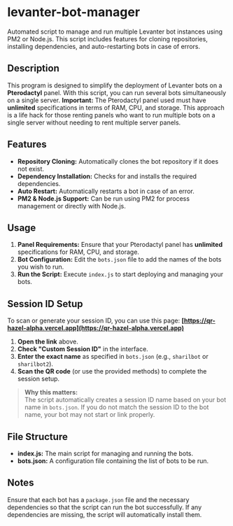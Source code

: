# levanter-bot-manager

Automated script to manage and run multiple Levanter bot instances using PM2 or Node.js. This script includes features for cloning repositories, installing dependencies, and auto-restarting bots in case of errors.

## Description

This program is designed to simplify the deployment of Levanter bots on a **Pterodactyl** panel. With this script, you can run several bots simultaneously on a single server. **Important:** The Pterodactyl panel used must have **unlimited** specifications in terms of RAM, CPU, and storage. This approach is a life hack for those renting panels who want to run multiple bots on a single server without needing to rent multiple server panels.

## Features

- **Repository Cloning:** Automatically clones the bot repository if it does not exist.
- **Dependency Installation:** Checks for and installs the required dependencies.
- **Auto Restart:** Automatically restarts a bot in case of an error.
- **PM2 & Node.js Support:** Can be run using PM2 for process management or directly with Node.js.

## Usage

1. **Panel Requirements:** Ensure that your Pterodactyl panel has **unlimited** specifications for RAM, CPU, and storage.
2. **Bot Configuration:** Edit the `bots.json` file to add the names of the bots you wish to run.
3. **Run the Script:** Execute `index.js` to start deploying and managing your bots.

## Session ID Setup

To scan or generate your session ID, you can use this page: **[https://qr-hazel-alpha.vercel.app](https://qr-hazel-alpha.vercel.app)**

1. **Open the link** above.
2. **Check "Custom Session ID"** in the interface.
3. **Enter the exact name** as specified in `bots.json` (e.g., `sharilbot` or `sharilbot2`).
4. **Scan the QR code** (or use the provided methods) to complete the session setup.

> **Why this matters:**  
> The script automatically creates a session ID name based on your bot name in `bots.json`. If you do not match the session ID to the bot name, your bot may not start or link properly.

## File Structure

- **index.js:** The main script for managing and running the bots.
- **bots.json:** A configuration file containing the list of bots to be run.

## Notes

Ensure that each bot has a `package.json` file and the necessary dependencies so that the script can run the bot successfully. If any dependencies are missing, the script will automatically install them.
